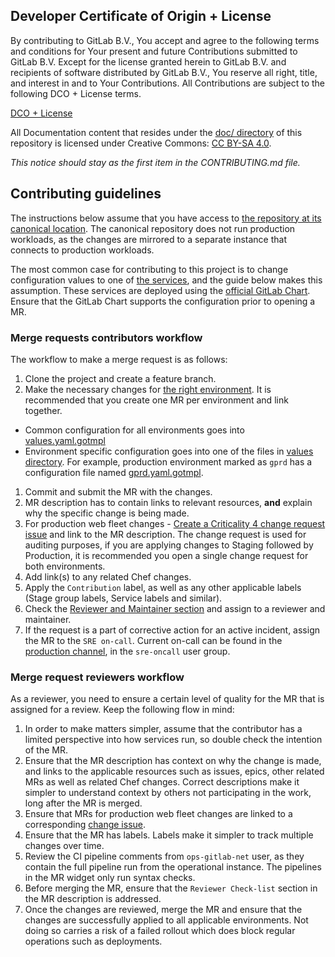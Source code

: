 ## Developer Certificate of Origin + License

By contributing to GitLab B.V., You accept and agree to the following terms and
conditions for Your present and future Contributions submitted to GitLab B.V.
Except for the license granted herein to GitLab B.V. and recipients of software
distributed by GitLab B.V., You reserve all right, title, and interest in and to
Your Contributions. All Contributions are subject to the following DCO + License
terms.

[DCO + License](https://gitlab.com/gitlab-org/dco/blob/master/README.md)

All Documentation content that resides under the [doc/ directory](/doc) of this
repository is licensed under Creative Commons:
[CC BY-SA 4.0](https://creativecommons.org/licenses/by-sa/4.0/).

_This notice should stay as the first item in the CONTRIBUTING.md file._

## Contributing guidelines

The instructions below assume that you have access to [the repository at its canonical location](https://gitlab.com/gitlab-com/gl-infra/k8s-workloads/gitlab-com). The canonical repository does not run production workloads, as the changes are mirrored to a separate instance that connects to production workloads.

The most common case for contributing to this project is to change configuration values to one of [the services](README.md#services), and the guide below makes this assumption. These services are deployed using the [official GitLab Chart](https://gitlab.com/gitlab-org/charts/gitlab). Ensure that the GitLab Chart supports the configuration prior to opening a MR.

### Merge requests contributors workflow

The workflow to make a merge request is as follows:

1. Clone the project and create a feature branch.
1. Make the necessary changes for [the right environment](https://gitlab.com/gitlab-com/gl-infra/k8s-workloads/gitlab-com#gitlab-environments-configuration). It is recommended that you create one MR per environment and link together.

  * Common configuration for all environments goes into [values.yaml.gotmpl](https://gitlab.com/gitlab-com/gl-infra/k8s-workloads/gitlab-com/-/blob/master/releases/gitlab/values/values.yaml.gotmpl)
  * Environment specific configuration goes into one of the files in [values directory](https://gitlab.com/gitlab-com/gl-infra/k8s-workloads/gitlab-com/-/tree/master/releases/gitlab/values). For example, production environment marked as `gprd` has a configuration file named [gprd.yaml.gotmpl](https://gitlab.com/gitlab-com/gl-infra/k8s-workloads/gitlab-com/-/blob/master/releases/gitlab/values/gprd.yaml.gotmpl).
1. Commit and submit the MR with the changes.
1. MR description has to contain links to relevant resources, **and** explain why the specific change is being made.
1. For production web fleet changes - [Create a Criticality 4 change request issue](https://about.gitlab.com/handbook/engineering/infrastructure/change-management/#change-request-workflows) and link to the MR description. The change request is used for auditing purposes, if you are applying changes to Staging followed by Production, it is recommended you open a single change request for both environments.
1. Add link(s) to any related Chef changes. 
1. Apply the `Contribution` label, as well as any other applicable labels (Stage group labels, Service labels and similar).
1. Check the [Reviewer and Maintainer section](https://about.gitlab.com/handbook/engineering/projects/#k8s-workloads-gitlab-com) and assign to a reviewer and maintainer.
1. If the request is a part of corrective action for an active incident, assign the MR to the `SRE on-call`. Current on-call can be found in the [production channel](https://gitlab.slack.com/archives/C101F3796), in the `sre-oncall` user group.

### Merge request reviewers workflow

As a reviewer, you need to ensure a certain level of quality for the MR that is assigned for a review.
Keep the following flow in mind:

1. In order to make matters simpler, assume that the contributor has a limited perspective into how services run, so double check the intention of the MR.
1. Ensure that the MR description has context on why the change is made, and links to the applicable resources such as issues, epics, other related MRs as well as related Chef changes. Correct descriptions make it simpler to understand context by others not participating in the work, long after the MR is merged.
1. Ensure that MRs for production web fleet changes are linked to a corresponding [change issue](https://about.gitlab.com/handbook/engineering/infrastructure/change-management/#change-request-workflows).
1. Ensure that the MR has labels. Labels make it simpler to track multiple changes over time.
1. Review the CI pipeline comments from `ops-gitlab-net` user, as they contain the full pipeline run from the operational instance. The pipelines in the MR widget only run syntax checks.
1. Before merging the MR, ensure that the `Reviewer Check-list` section in the MR description is addressed.
1. Once the changes are reviewed, merge the MR and ensure that the changes are successfully applied to all applicable environments. Not doing so carries a risk of a failed rollout which does block regular operations such as deployments.

